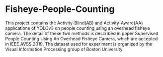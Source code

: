 # Fisheye-People-Counting
This project contains the Activity-Blind(AB) and Activity-Aware(AA) applications of YOLOv3 on people counting using an overhead fisheye camera. The detail of these two methods is described in paper Supervised People Counting Using An Overhead Fisheye Camera, which are accepted in IEEE AVSS 2019.
The dataset used for experiment is organized by the Visual Information Processing group of Boston University.
